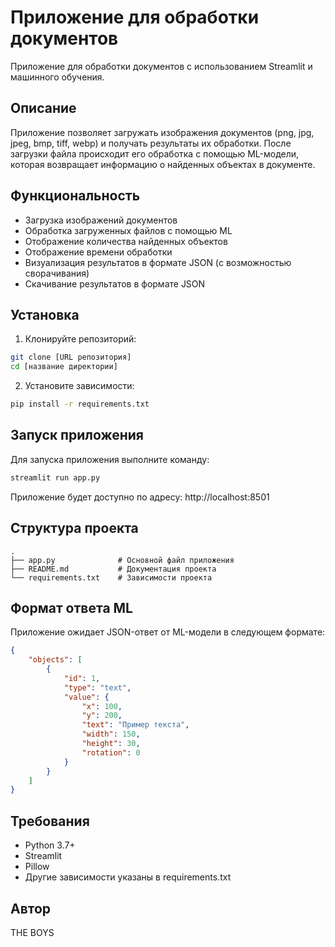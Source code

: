 # Приложение для обработки документов

Приложение для обработки документов с использованием Streamlit и машинного обучения.

## Описание

Приложение позволяет загружать изображения документов (png, jpg, jpeg, bmp, tiff, webp) и получать результаты их обработки. После загрузки файла происходит его обработка с помощью ML-модели, которая возвращает информацию о найденных объектах в документе.

## Функциональность

- Загрузка изображений документов
- Обработка загруженных файлов с помощью ML
- Отображение количества найденных объектов
- Отображение времени обработки
- Визуализация результатов в формате JSON (с возможностью сворачивания)
- Скачивание результатов в формате JSON

## Установка

1. Клонируйте репозиторий:
```bash
git clone [URL репозитория]
cd [название директории]
```

2. Установите зависимости:
```bash
pip install -r requirements.txt
```

## Запуск приложения

Для запуска приложения выполните команду:
```bash
streamlit run app.py
```

Приложение будет доступно по адресу: http://localhost:8501

## Структура проекта

```
.
├── app.py              # Основной файл приложения
├── README.md           # Документация проекта
└── requirements.txt    # Зависимости проекта
```

## Формат ответа ML

Приложение ожидает JSON-ответ от ML-модели в следующем формате:

```json
{
    "objects": [
        {
            "id": 1,
            "type": "text",
            "value": {
                "x": 100,
                "y": 200,
                "text": "Пример текста",
                "width": 150,
                "height": 30,
                "rotation": 0
            }
        }
    ]
}
```

## Требования

- Python 3.7+
- Streamlit
- Pillow
- Другие зависимости указаны в requirements.txt

## Автор

THE BOYS


